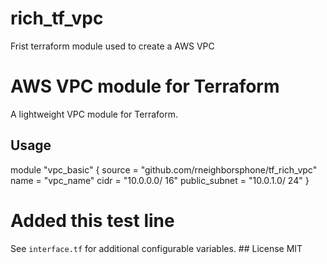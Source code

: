 # rich_tf_vpc
Frist terraform module  used to create  a AWS VPC

# AWS VPC module for Terraform 
A lightweight VPC module for Terraform. 
## Usage
module "vpc_basic" 
{ source = "github.com/rneighborsphone/tf_rich_vpc"
name = "vpc_name" 
cidr = "10.0.0.0/ 16" 
public_subnet = "10.0.1.0/ 24" 
} 
# Added this test line


See ` interface.tf ` for additional configurable variables. ## License MIT

